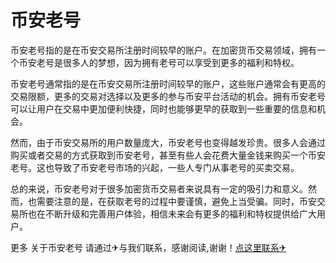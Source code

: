 # 币安老号

币安老号指的是在币安交易所注册时间较早的账户。在加密货币交易领域，拥有一个币安老号是很多人的梦想，因为拥有老号可以享受到更多的福利和特权。

币安老号通常指的是在币安交易所注册时间较早的账户，这些账户通常会有更高的交易限额，更多的交易对选择以及更多的参与币安平台活动的机会。拥有币安老号可以让用户在交易中更加便利快捷，同时也能够更早的获取到一些重要的信息和机会。

然而，由于币安交易所的用户数量庞大，币安老号也变得越发珍贵。很多人会通过购买或者交易的方式获取到币安老号，甚至有些人会花费大量金钱来购买一个币安老号。这也导致了币安老号市场的兴起，一些人专门从事老号的买卖交易。

总的来说，币安老号对于很多加密货币交易者来说具有一定的吸引力和意义。然而，也需要注意的是，在获取老号的过程中要谨慎，避免上当受骗。同时，币安交易所也在不断升级和完善用户体验，相信未来会有更多的福利和特权提供给广大用户。

更多 关于币安老号 请通过✈与我们联系，感谢阅读,谢谢！[点这里联系✈](https://d.k02.cc)